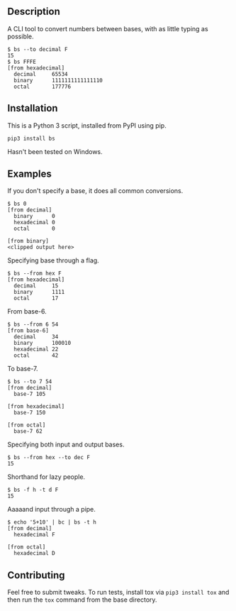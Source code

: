 ## Description
A CLI tool to convert numbers between bases, with as little typing as possible.

```
$ bs --to decimal F
15
$ bs FFFE
[from hexadecimal]
  decimal     65534
  binary      1111111111111110
  octal       177776
```

## Installation
This is a Python 3 script, installed from PyPI using pip.

```
pip3 install bs
```

Hasn't been tested on Windows.

## Examples
If you don't specify a base, it does all common conversions.

```
$ bs 0
[from decimal]
  binary      0
  hexadecimal 0
  octal       0

[from binary]
<clipped output here>
```

Specifying base through a flag.

```
$ bs --from hex F
[from hexadecimal]
  decimal     15
  binary      1111
  octal       17
```

From base-6.

```
$ bs --from 6 54
[from base-6]
  decimal     34
  binary      100010
  hexadecimal 22
  octal       42
```

To base-7.

```
$ bs --to 7 54
[from decimal]
  base-7 105

[from hexadecimal]
  base-7 150

[from octal]
  base-7 62
```

Specifying both input and output bases.

```
$ bs --from hex --to dec F
15
```

Shorthand for lazy people.

```
$ bs -f h -t d F
15
```

Aaaaand input through a pipe.

```
$ echo '5+10' | bc | bs -t h
[from decimal]
  hexadecimal F

[from octal]
  hexadecimal D
```

## Contributing
Feel free to submit tweaks. To run tests, install tox via `pip3 install tox` and then run the `tox` command from the base directory.
